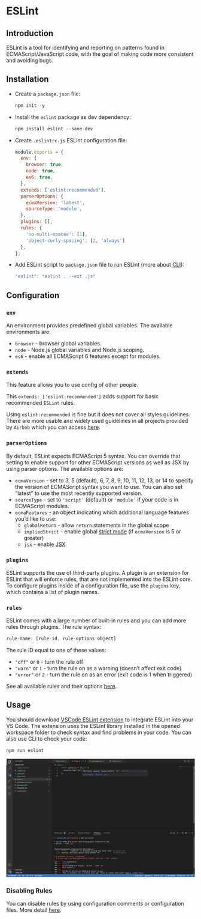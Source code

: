 # ESLint

## Introduction

ESLint is a tool for identifying and reporting on patterns found in ECMAScript/JavaScript code, with the goal of making code more consistent and avoiding bugs.

## Installation

- Create a `package.json` file:
  ```js
  npm init -y
  ```
- Install the `eslint` package as dev dependency:
  ```js
  npm install eslint --save-dev
  ```
- Create `.eslintrc.js` ESLint configuration file:
  ```js
  module.exports = {
    env: {
      browser: true,
      node: true,
      es6: true,
    },
    extends: ['eslint:recommended'],
    parserOptions: {
      ecmaVersion: 'latest',
      sourceType: 'module',
    },
    plugins: [],
    rules: {
      'no-multi-spaces': [1],
      'object-curly-spacing': [2, 'always']
    },
  };
  ```
- Add ESLint script to `package.json` file to run ESLint (more about [CLI](https://eslint.org/docs/latest/user-guide/command-line-interface)):
  ```js
  "eslint": "eslint . --ext .js"
  ```

## Configuration
### `env`

An environment provides predefined global variables. The available environments are:

- `browser` - browser global variables.
- `node` - Node.js global variables and Node.js scoping.
- `es6` - enable all ECMAScript 6 features except for modules.

### `extends`

This feature allows you to use config of other people. 

This `extends: ['eslint:recommended']` adds support for basic recommended `ESLint` rules. 

Using `eslint:recommended` is fine but it does not cover all styles guidelines. There are more usable and widely used guidelines in all projects provided by `Airbnb` which you can access [here](https://github.com/airbnb/javascript).

### `parserOptions`

By default, ESLint expects ECMAScript 5 syntax. You can override that setting to enable support for other ECMAScript versions as well as JSX by using parser options. The available options are:

- `ecmaVersion` - set to 3, 5 (default), 6, 7, 8, 9, 10, 11, 12, 13, or 14 to specify the version of ECMAScript syntax you want to use. You can also set “latest” to use the most recently supported version.
- `sourceType` - set to `'script'` (default) or `'module'` if your code is in ECMAScript modules.
- `ecmaFeatures` - an object indicating which additional language features you’d like to use:
    - `globalReturn` - allow `return` statements in the global scope
    - `impliedStrict` - enable global [strict mode](https://developer.mozilla.org/en-US/docs/Web/JavaScript/Reference/Strict_mode) (if `ecmaVersion` is 5 or greater)
    - `jsx` - enable [JSX](https://facebook.github.io/jsx/)

### `plugins`

ESLint supports the use of third-party plugins. A plugin is an extension for ESLint that will enforce rules, that are not implemented into the ESLint core. To configure plugins inside of a configuration file, use the `plugins` key, which contains a list of plugin names.

### `rules`

ESLint comes with a large number of built-in rules and you can add more rules through plugins. The rule syntax: 

```jsx
rule-name: [rule-id, rule-options-object]
```

The rule ID equal to one of these values:

- `"off"` or `0` - turn the rule off
- `"warn"` or `1` - turn the rule on as a warning (doesn’t affect exit code)
- `"error"` or `2` - turn the rule on as an error (exit code is 1 when triggered)

See all available rules and their options [here](https://eslint.org/docs/latest/rules/).

## Usage

You should download [VSCode ESLint extension](https://marketplace.visualstudio.com/items?itemName=dbaeumer.vscode-eslint) to integrate ESLint into your VS Code. The extension uses the ESLint library installed in the opened workspace folder to check syntax and find problems in your code. You can also use CLI to check your code:

```js
npm run eslint
```

![Preview](./screen.png)

### Disabling Rules

You can disable rules by using configuration comments or configuration files. More detail [here](https://eslint.org/docs/latest/user-guide/configuring/rules#disabling-rules).